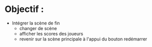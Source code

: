 # Objectif : 
* Intégrer la scène de fin 
  * changer de scène
  * afficher les scores des joueurs
  * revenir sur la scène principale à l'appui du bouton redémarrer